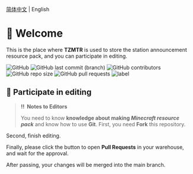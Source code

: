 [简体中文](https://github.com/cake-mc/Resources-Parks-TZMTR/blob/record/README.md) | English
# 👏 Welcome
This is the place where **TZMTR** is used to store the station announcement resource pack, and you can participate in editing.

![GitHub](https://img.shields.io/github/license/cake-mc/Resource-Packs-TZMTR?label=License&style=flat-square) ![GitHub last commit (branch)](https://img.shields.io/github/last-commit/cake-mc/Resource-Packs-TZMTR/record?label=Last%20commit%20to%20this%20branch&style=flat-square) ![GitHub contributors](https://img.shields.io/github/contributors/cake-mc/Resource-Packs-TZMTR?label=Contributors&style=flat-square) ![GitHub repo size](https://img.shields.io/github/repo-size/cake-mc/Resource-Packs-TZMTR?label=Repo%20size&style=flat-square) ![GitHub pull requests](https://img.shields.io/github/issues-pr-raw/cake-mc/Resource-Packs-TZMTR?label=Opened%20Pull%20Requests&style=flat-square) ![label](https://img.shields.io/badge/Help-Wanted-yellow?style=flat-square)
## 👋 Participate in editing
> **‼ ️ Notes to Editors**
>
> You need to know **knowledge about making *Minecraft resource pack*** and know how to use **Git**.
First, you need **Fork** this repository.

Second, finish editing.

Finally, please click the button to open **Pull Requests** in your warehouse, and wait for the approval.

After passing, your changes will be merged into the main branch.
